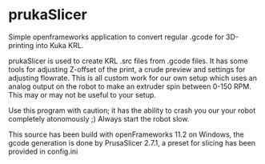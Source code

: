 # prukaSlicer
Simple openframeworks application to convert regular .gcode for 3D-printing into Kuka KRL.

prukaSlicer is used to create KRL .src files from .gcode files. It has some tools for adjusting Z-offset of the print, a crude preview and settings for adjusting flowrate. This is all custom work for our own setup which uses an analog output on the robot to make an extruder spin between 0-150 RPM. This may or may not be useful to your setup.

Use this program with caution; it has the ability to crash you our your robot completely atonomously ;) Always start the robot slow.

This source has been build with openFrameworks 11.2 on Windows, the gcode generation is done by PrusaSlicer 2.7.1, a preset for slicing has been provided in config.ini
